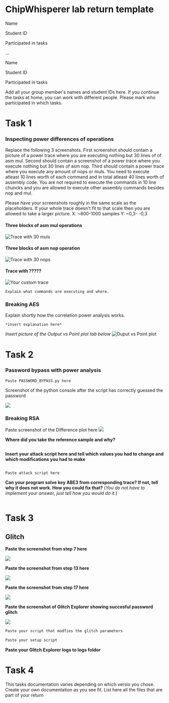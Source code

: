 # ChipWhisperer lab return template 

Name ``` ```

Student ID ``` ```

Participated in tasks ``` ```

...

Name ``` ```

Student ID ``` ```

Participated in tasks ``` ```

Add all your group member's names and student IDs here. If you continue the tasks at home, you can work with different people. Please mark who participated in which tasks.

# Task 1
### Inspecting power differences of operations

Replace the following 3 screenshots. First screenshot should contain a picture of a power trace where you are executing nothing but 30 lines of of asm mul.
Second should contain a screenshot of a power trace where you execute nothing but 30 lines of asm nop.
Third should contain a power trace where you execute any amount of nops or muls. You need to execute atleast 10 lines worth of each command and in total atleast 40 lines worth of assembly code. You are not required to execute the commands in 10 line chuncks and you are allowed to execute other assembly commands besides nop and mul.  

Please have your screenshots roughly in the same scale as the placeholders. If your whole trace doesn't fit to that scale then you are allowed to take a larger picture.
X: ~800-1000 samples Y: ~0,3- -0,3

#### Three blocks of asm mul operations
![](images/esimerkkilab2.png  "Trace with 30 muls")
#### Three blocks of asm nop operation
![](images/esimerkkilab2.png  "Trace with 30 nops")
#### Trace with ?????
![](images/esimerkkilab2.png  "Your custom trace")

```
Explain what commands are executing and where.
```

### Breaking AES

Explain shortly how the correlation power analysis works.
```
*insert explanation here*
```
*Insert picture of the Output vs Point plot tab below*
![](images/ChipWhispererplaceholder2.png "Ouput vs Point plot")

# Task 2

### Password bypass with power analysis

```
Paste PASSWORD_BYPASS.py here
```

Screenshot of the python console after the script has correctly guessed the password

![ ](images/ChipWhispererplaceholder2.png  "Screenshot of the python console after the script has correctly guessed the password")

### Breaking RSA

Paste screenshot of the Difference plot here
![ ](images/ChipWhispererplaceholder2.png  "Difference plot here")

__Where did you take the reference sample and why?__

```

```

__Insert your attack script here and tell which values you had to change and which modifications you had to make__
```

```
```
Paste attack script here
```
__Can your program solve key ABE3 from corresponding trace? If not, tell why it does not work. How you could fix that?__  (*You do not have to implement your answer, just tell how you would do it.*)

```

```

# Task 3
## Glitch

**Paste the screenshot from step 7 here**

![ ](images/ChipWhispererplaceholder2.png  "Glitched terminal here")

**Paste the screenshot from step 13 here**

![ ](images/ChipWhispererplaceholder2.png  "Glitched terminal here")

**Paste the screenshot from step 17 here**

![ ](images/ChipWhispererplaceholder1.png  "Glitch Explorer here")

**Paste the screenshot of Glitch Explorer showing succesful password glitch**

![ ](images/ChipWhispererplaceholder1.png  "Glitch Explorer here")

```python
Paste your script that modfies the glitch parameters
```
```python
Paste your setup script
```
**Paste your Glitch Explorer logs to logs folder**



# Task 4

This tasks documentation varies depending on which versio you chose. Create your own documentation as you see fit. List here all the files that are part of your return
